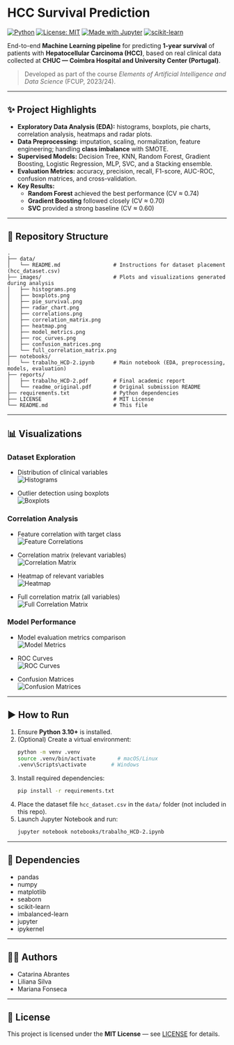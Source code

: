 # HCC Survival Prediction

[![Python](https://img.shields.io/badge/python-3.10%2B-blue)](https://www.python.org/) 
[![License: MIT](https://img.shields.io/badge/License-MIT-green.svg)](./LICENSE)
[![Made with Jupyter](https://img.shields.io/badge/Made%20with-Jupyter-orange)](https://jupyter.org/)
[![scikit-learn](https://img.shields.io/badge/ML-scikit--learn%20%7C%20imbalanced--learn-yellow)](https://scikit-learn.org/)

End-to-end **Machine Learning pipeline** for predicting **1-year survival** of patients with **Hepatocellular Carcinoma (HCC)**, 
based on real clinical data collected at **CHUC — Coimbra Hospital and University Center (Portugal)**.

> Developed as part of the course *Elements of Artificial Intelligence and Data Science* (FCUP, 2023/24).

---

## ✨ Project Highlights
- **Exploratory Data Analysis (EDA):** histograms, boxplots, pie charts, correlation analysis, heatmaps and radar plots.
- **Data Preprocessing:** imputation, scaling, normalization, feature engineering; handling **class imbalance** with SMOTE.
- **Supervised Models:** Decision Tree, KNN, Random Forest, Gradient Boosting, Logistic Regression, MLP, SVC, and a Stacking ensemble.
- **Evaluation Metrics:** accuracy, precision, recall, F1-score, AUC-ROC, confusion matrices, and cross-validation.
- **Key Results:**  
  - **Random Forest** achieved the best performance (CV ≈ 0.74)  
  - **Gradient Boosting** followed closely (CV ≈ 0.70)  
  - **SVC** provided a strong baseline (CV ≈ 0.60)  

---

## 📂 Repository Structure
```
.
├── data/
│   └── README.md                 # Instructions for dataset placement (hcc_dataset.csv)
├── images/                       # Plots and visualizations generated during analysis
│   ├── histograms.png
│   ├── boxplots.png
│   ├── pie_survival.png
│   ├── radar_chart.png
│   ├── correlations.png
│   ├── correlation_matrix.png
│   ├── heatmap.png
│   ├── model_metrics.png
│   ├── roc_curves.png
│   ├── confusion_matrices.png
│   └── full_correlation_matrix.png
├── notebooks/
│   └── trabalho_HCD-2.ipynb      # Main notebook (EDA, preprocessing, models, evaluation)
├── reports/
│   ├── trabalho_HCD-2.pdf        # Final academic report
│   └── readme_original.pdf       # Original submission README
├── requirements.txt              # Python dependencies
├── LICENSE                       # MIT License
└── README.md                     # This file
```

---

## 📊 Visualizations

### Dataset Exploration
- Distribution of clinical variables  
  ![Histograms](images/1.png)

- Outlier detection using boxplots  
  ![Boxplots](images/2.png)


### Correlation Analysis
- Feature correlation with target class  
  ![Feature Correlations](images/11.png)

- Correlation matrix (relevant variables)  
  ![Correlation Matrix](images/12.png)

- Heatmap of relevant variables  
  ![Heatmap](images/13.png)

- Full correlation matrix (all variables)  
  ![Full Correlation Matrix](images/16.png)

### Model Performance
- Model evaluation metrics comparison  
  ![Model Metrics](images/14.png)

- ROC Curves  
  ![ROC Curves](images/15.png)

- Confusion Matrices  
  ![Confusion Matrices](images/9.png)

---

## ▶️ How to Run
1. Ensure **Python 3.10+** is installed.  
2. (Optional) Create a virtual environment:
   ```bash
   python -m venv .venv
   source .venv/bin/activate       # macOS/Linux
   .venv\Scripts\activate        # Windows
   ```
3. Install required dependencies:
   ```bash
   pip install -r requirements.txt
   ```
4. Place the dataset file `hcc_dataset.csv` in the `data/` folder (not included in this repo).  
5. Launch Jupyter Notebook and run:
   ```bash
   jupyter notebook notebooks/trabalho_HCD-2.ipynb
   ```

---

## 🔧 Dependencies
- pandas  
- numpy  
- matplotlib  
- seaborn  
- scikit-learn  
- imbalanced-learn  
- jupyter  
- ipykernel  

---

## 👩‍💻 Authors
- Catarina Abrantes  
- Liliana Silva  
- Mariana Fonseca  

---

## 📄 License
This project is licensed under the **MIT License** — see [LICENSE](./LICENSE) for details.
